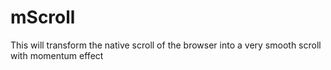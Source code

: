 # mScroll
This will transform the native scroll of the browser into a very smooth scroll with momentum effect
